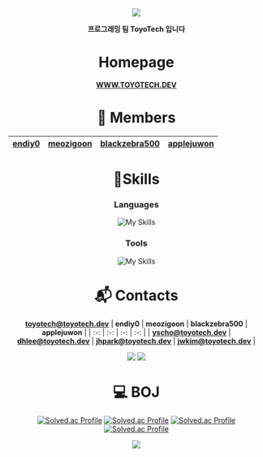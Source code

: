 <div align="center">
<img src="https://capsule-render.vercel.app/api?type=waving&color=BDBDC8&height=175&fontColor=ffffff&text=Team&nbsp;ToyoTech"/>

**프로그래밍 팀 ToyoTech 입니다**

# Homepage
<strong><a href="https://www.toyotech.dev/" target="_blank">WWW.TOYOTECH.DEV</a></strong>

# 👤 Members
| [endiy0](https://github.com/endiy0) | [meozigoon](https://github.com/meozigoon) | [blackzebra500](https://github.com/blackzebra500) | [applejuwon](https://github.com/applejuwon) |
| :-: | :-: | :-: | :-: |

# 💪Skills
### Languages
![My Skills](https://skillicons.dev/icons?i=cs,cpp,c,arduino,py,html,css,js,nodejs,java,latex)

### Tools
![My Skills](https://skillicons.dev/icons?i=git,visualstudio,vscode,arduino,dotnet,cmake,notion,firebase,cloudflare,aws,clion,pycharm,unity,unreal,eclipse)

# :mailbox_with_mail: Contacts

**[toyotech@toyotech.dev](mailto:toyotech@toyotech.dev)**
| **endiy0** | **meozigoon** | **blackzebra500** | **applejuwon** |
| :-: | :-: | :-: | :-: |
| **[yscho@toyotech.dev](mailto:yscho@toyotech.dev)** | **[dhlee@toyotech.dev](mailto:dhlee@toyotech.dev)** | **[jhpark@toyotech.dev](mailto:jhpark@toyotech.dev)** | **[jwkim@toyotech.dev](mailto:jwkim@toyotech.dev)** |

<a href="https://www.instagram.com/team_toyotech/profilecard/?igsh=c3B1cmM2YjB4Y3hk" target="_blank"><img src="https://img.shields.io/badge/Instagram-E4405F?style=flat-square&logo=Instagram&logoColor=white"/></a>
<a href="https://www.threads.net/@team_toyotech" target="_blank"><img src="https://img.shields.io/badge/Thread-333333?style=flat-square&logo=Thread&logoColor=white"/></a>

# 💻 BOJ
[![Solved.ac Profile](http://mazassumnida.wtf/api/v2/generate_badge?boj=endiy)](https://solved.ac/endiy/)
[![Solved.ac Profile](http://mazassumnida.wtf/api/v2/generate_badge?boj=meozigoon)](https://solved.ac/meozigoon/)
[![Solved.ac Profile](http://mazassumnida.wtf/api/v2/generate_badge?boj=blackzebra)](https://solved.ac/blackzebra/)
[![Solved.ac Profile](http://mazassumnida.wtf/api/v2/generate_badge?boj=juwon0226)](https://solved.ac/juwon0226/)

<img src="https://capsule-render.vercel.app/api?type=waving&color=BDBDC8&height=150&section=footer"/>

</div>
